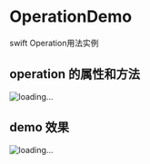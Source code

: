 # OperationDemo
swift Operation用法实例
## operation 的属性和方法
![loading...](https://github.com/NinoWang/OperationDemo/raw/master/imgs/operation.png)

## demo 效果
![loading...](https://github.com/NinoWang/OperationDemo/raw/master/imgs/demo.gif)
